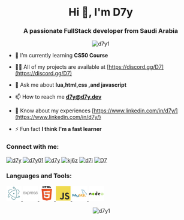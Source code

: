 <h1 align="center">Hi 👋, I'm D7y</h1>
<h3 align="center">A passionate FullStack developer from Saudi Arabia</h3>

<p align="center"> <img src="https://visitor-badge.laobi.icu/badge?page_id=D7y1.D7y1&right_color=darkred" alt="d7y1" /> </p>

- 🌱 I’m currently learning **CS50 Course**

- 👨‍💻 All of my projects are available at [https://discord.gg/D7](https://discord.gg/D7)

- 💬 Ask me about **lua,html,css ,and javascript**

- 📫 How to reach me **d7y@d7y.dev**

- 📄 Know about my experiences [https://www.linkedin.com/in/d7y/](https://www.linkedin.com/in/d7y/)

- ⚡ Fun fact **I think I'm a fast learner**

<h3 align="left">Connect with me:</h3>
<p align="left">
<a href="https://dev.to/d7y" target="blank"><img align="center" src="https://raw.githubusercontent.com/rahuldkjain/github-profile-readme-generator/master/src/images/icons/Social/devto.svg" alt="d7y" height="30" width="40" /></a>
<a href="https://twitter.com/d7y01" target="blank"><img align="center" src="https://raw.githubusercontent.com/rahuldkjain/github-profile-readme-generator/master/src/images/icons/Social/twitter.svg" alt="d7y01" height="30" width="40" /></a>
<a href="https://linkedin.com/in/d7y" target="blank"><img align="center" src="https://raw.githubusercontent.com/rahuldkjain/github-profile-readme-generator/master/src/images/icons/Social/linked-in-alt.svg" alt="d7y" height="30" width="40" /></a>
<a href="https://instagram.com/kj6z" target="blank"><img align="center" src="https://raw.githubusercontent.com/rahuldkjain/github-profile-readme-generator/master/src/images/icons/Social/instagram.svg" alt="kj6z" height="30" width="40" /></a>
<a href="https://www.youtube.com/channel/UC7eBnj2Wq9vNx4nDTHVVShw" target="blank"><img align="center" src="https://raw.githubusercontent.com/rahuldkjain/github-profile-readme-generator/master/src/images/icons/Social/youtube.svg" alt="d7i" height="30" width="40" /></a>
<a href="https://discord.gg/D7" target="blank"><img align="center" src="https://raw.githubusercontent.com/rahuldkjain/github-profile-readme-generator/master/src/images/icons/Social/discord.svg" alt="D7" height="30" width="40" /></a>
</p>

<h3 align="left">Languages and Tools:</h3>
<p align="left"> <a href="https://www.electronjs.org" target="_blank" rel="noreferrer"> <img src="https://raw.githubusercontent.com/devicons/devicon/master/icons/electron/electron-original.svg" alt="electron" width="40" height="40"/> </a> <a href="https://expressjs.com" target="_blank" rel="noreferrer"> <img src="https://raw.githubusercontent.com/devicons/devicon/master/icons/express/express-original-wordmark.svg" alt="express" width="40" height="40"/> </a> <a href="https://www.w3.org/html/" target="_blank" rel="noreferrer"> <img src="https://raw.githubusercontent.com/devicons/devicon/master/icons/html5/html5-original-wordmark.svg" alt="html5" width="40" height="40"/> </a> <a href="https://developer.mozilla.org/en-US/docs/Web/JavaScript" target="_blank" rel="noreferrer"> <img src="https://raw.githubusercontent.com/devicons/devicon/master/icons/javascript/javascript-original.svg" alt="javascript" width="40" height="40"/> </a> <a href="https://www.mysql.com/" target="_blank" rel="noreferrer"> <img src="https://raw.githubusercontent.com/devicons/devicon/master/icons/mysql/mysql-original-wordmark.svg" alt="mysql" width="40" height="40"/> </a> <a href="https://nodejs.org" target="_blank" rel="noreferrer"> <img src="https://raw.githubusercontent.com/devicons/devicon/master/icons/nodejs/nodejs-original-wordmark.svg" alt="nodejs" width="40" height="40"/> </a> </p>

<p align="center">&nbsp;<img align="center" src="https://github-readme-stats.vercel.app/api?username=d7y1&show_icons=true&theme=dark&title_color=970202&text_color=c0b9b9&hide_border=true&locale=en" alt="d7y1" /></p>
